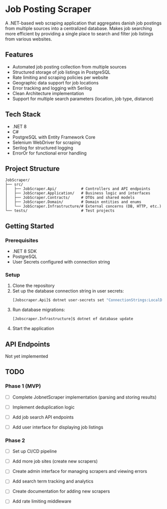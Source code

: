 # Job Posting Scraper

A .NET-based web scraping application that aggregates danish job postings from multiple sources into a centralized database. Makes job searching more efficient by providing a single place to search and filter job listings from various websites.

## Features

- Automated job posting collection from multiple sources
- Structured storage of job listings in PostgreSQL
- Rate limiting and scraping policies per website
- Geographic data support for job locations
- Error tracking and logging with Serilog
- Clean Architecture implementation
- Support for multiple search parameters (location, job type, distance)

## Tech Stack

- .NET 8
- C#
- PostgreSQL with Entity Framework Core
- Selenium WebDriver for scraping
- Serilog for structured logging
- ErrorOr for functional error handling

## Project Structure

```
JobScraper/
├── src/
│   ├── JobScraper.Api/           # Controllers and API endpoints
│   ├── JobScraper.Application/   # Business logic and interfaces
│   ├── JobScraper.Contracts/     # DTOs and shared models
│   ├── JobScraper.Domain/        # Domain entities and enums
│   └── JobScraper.Infrastructure/# External concerns (DB, HTTP, etc.)
└── tests/                        # Test projects
```

## Getting Started

### Prerequisites

- .NET 8 SDK
- PostgreSQL
- User Secrets configured with connection string

### Setup

1. Clone the repository
2. Set up the database connection string in user secrets:
   ```bash
   [Jobscraper.Api]$ dotnet user-secrets set "ConnectionStrings:LocalDb" "your-connection-string"
   ```
3. Run database migrations:
   ```bash
   [Jobscraper.Infrastructure]$ dotnet ef database update
   ```
4. Start the application

## API Endpoints

Not yet implemented

## TODO

### Phase 1 (MVP)
- [ ] Complete JobnetScraper implementation (parsing and storing results)
- [ ] Implement deduplication logic
- [ ] Add job search API endpoints
- [ ] Add user interface for displaying job listings


### Phase 2
- [ ] Set up CI/CD pipeline
- [ ] Add more job sites (create new scrapers)
- [ ] Create admin interface for managing scrapers and viewing errors
- [ ] Add search term tracking and analytics
- [ ] Create documentation for adding new scrapers
- [ ] Add rate limiting middleware


